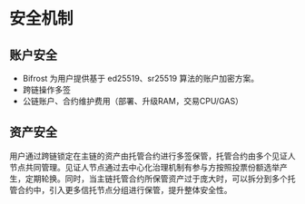 # 安全机制

## 账户安全
- Bifrost 为用户提供基于 ed25519、sr25519 算法的账户加密方案。
- 跨链操作多签
- 公链账户、合约维护费用（部署、升级RAM，交易CPU/GAS）

## 资产安全
用户通过跨链锁定在主链的资产由托管合约进行多签保管，托管合约由多个见证人节点共同管理。见证人节点通过去中心化治理机制有参与方按照投票份额选举产生，定期轮换。同时，当主链托管合约所保管资产过于庞大时，可以拆分到多个托管合约中，引入更多信托节点分组进行保管，提升整体安全性。